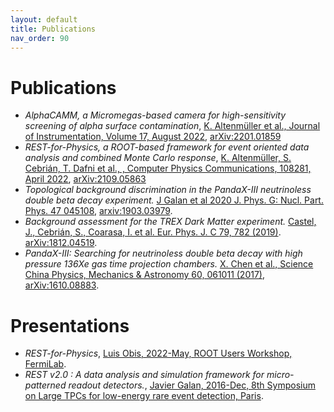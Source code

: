 ```yaml
---
layout: default
title: Publications
nav_order: 90
---
```


# Publications

- *AlphaCAMM, a Micromegas-based camera for high-sensitivity screening of alpha surface contamination*, [K. Altenmüller et al., Journal of Instrumentation, Volume 17, August 2022](https://doi.org/10.1088/1748-0221/17/08/P08035), [arXiv:2201.01859](https://doi.org/10.48550/arXiv.2201.01859)
- *REST-for-Physics, a ROOT-based framework for event oriented data analysis and combined Monte Carlo response*, [K. Altenmüller, S. Cebrián, T. Dafni et al., , Computer Physics Communications, 108281, April 2022](https://doi.org/10.1016/j.cpc.2021.108281), [arXiv:2109.05863](https://arxiv.org/abs/2109.05863)
- *Topological background discrimination in the PandaX-III neutrinoless double beta decay experiment.* [J Galan et al 2020 J. Phys. G: Nucl. Part. Phys. 47 045108](https://doi.org/10.1088/1361-6471/ab4dbe), [arxiv:1903.03979]( https://arxiv.org/abs/1903.03979).
- *Background assessment for the TREX Dark Matter experiment.* [Castel, J., Cebrián, S., Coarasa, I. et al. Eur. Phys. J. C 79, 782 (2019)](https://doi.org/10.1140/epjc/s10052-019-7282-6). [arXiv:1812.04519](https://arxiv.org/abs/1812.04519).
- *PandaX-III: Searching for neutrinoless double beta decay with high pressure 136Xe gas time projection chambers.* [X. Chen et al., Science China Physics, Mechanics & Astronomy 60, 061011 (2017)](https://doi.org/10.1007/s11433-017-9028-0), [arXiv:1610.08883](https://arxiv.org/abs/1610.08883).

# Presentations

- *REST-for-Physics*, [Luis Obis, 2022-May, ROOT Users Workshop, FermiLab](https://indico.fnal.gov/event/23628/contributions/240755/).
- *REST v2.0 : A data analysis and simulation framework for micro-patterned readout detectors.*, [Javier Galan, 2016-Dec, 8th Symposium on Large TPCs for low-energy rare event detection, Paris](https://indi.to/3hzcz).

